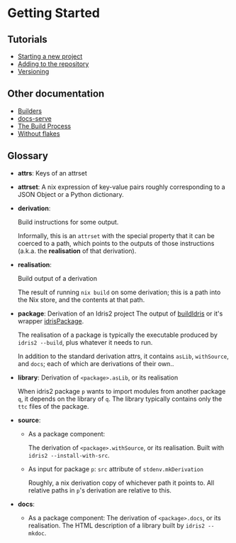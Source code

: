 # Getting Started

## Tutorials

- [Starting a new project](./new-project.md)
- [Adding to the repository](./new-package.md)
- [Versioning](versioning.md)

## Other documentation

- [Builders](builders.md)
- [docs-serve](docs-serve.md)
- [The Build Process](build-process.md)
- [Without flakes](./compat.md)

## Glossary

- **attrs**:
  Keys of an attrset

- **attrset**:
  A nix expression of key-value pairs roughly corresponding to a JSON Object or a
  Python dictionary.

- **derivation**:

  Build instructions for some output.

  Informally, this is an `attrset` with the special property that it can be coerced to a path,
  which points to the outputs of those instructions (a.k.a. the **realisation** of that derivation).

- **realisation**:

  Build output of a derivation

  The result of running `nix build` on some derivation; this is a path into the Nix store, and the
  contents at that path.

- **package**: Derivation of an Idris2 project
  The output of [buildIdris](buildIdris.md) or it's wrapper [idrisPackage](idrisPackage.md).

  The realisation of a package is typically the executable produced by `idris2 --build`, plus
  whatever it needs to run.

  In addition to the standard derivation attrs, it contains `asLib`, `withSource`, and `docs`; each
  of which are derivations of their own..

- **library**: Derivation of `<package>.asLib`, or its realisation

  When idris2 package `p` wants to import modules from another package `q`, it depends on
  the library of `q`. The library typically contains only the `ttc` files of the package.

- **source**:
  - As a package component:

    The derivation of `<package>.withSource`, or its realisation.
    Built with `idris2 --install-with-src`.

  - As input for package `p`: `src` attribute of `stdenv.mkDerivation`

    Roughly, a nix derivation copy of whichever path it points to. All relative paths in `p`'s
    derivation are relative to this.

- **docs**:
  - As a package component:
    The derivation of `<package>.docs`, or its realisation. The HTML description of a library
    built by `idris2 --mkdoc`.

